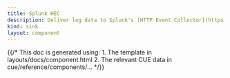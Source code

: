 ```yaml
---
title: Splunk HEC
description: Deliver log data to Splunk's [HTTP Event Collector](https://docs.splunk.com/Documentation/Splunk/latest/Data/UsetheHTTPEventCollector)
kind: sink
layout: component
---
```


{{/* This doc is generated using:
     1. The template in layouts/docs/component.html
     2. The relevant CUE data in cue/reference/components/... */}}
